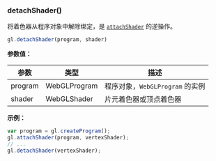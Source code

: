 ### detachShader()

将着色器从程序对象中解除绑定，是 [`attachShader`](#attachShader) 的逆操作。

```js
gl.detachShader(program, shader)
```

**参数值：**

|参数|类型|描述|
|-|-|-|
|program|WebGLProgram|程序对象，`WebGLProgram` 的实例|
|shader|WebGLShader|片元着色器或顶点着色器|

**示例：**

```js
var program = gl.createProgram();
gl.attachShader(program, vertexShader);
// ...
gl.detachShader(vertexShader);
```
